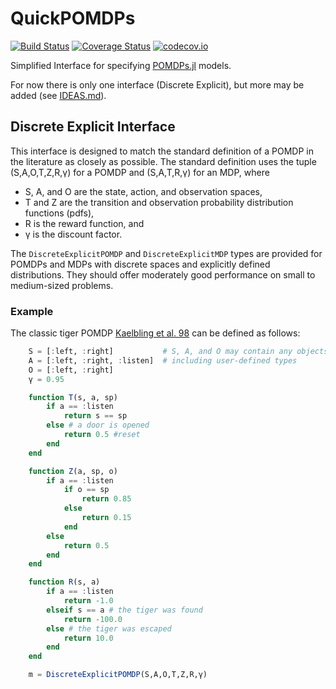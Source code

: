 # QuickPOMDPs

[![Build Status](https://travis-ci.org/zsunberg/QuickPOMDPs.jl.svg?branch=master)](https://travis-ci.org/zsunberg/QuickPOMDPs.jl)
[![Coverage Status](https://coveralls.io/repos/zsunberg/QuickPOMDPs.jl/badge.svg?branch=master&service=github)](https://coveralls.io/github/zsunberg/QuickPOMDPs.jl?branch=master)
[![codecov.io](http://codecov.io/github/zsunberg/QuickPOMDPs.jl/coverage.svg?branch=master)](http://codecov.io/github/zsunberg/QuickPOMDPs.jl?branch=master)

Simplified Interface for specifying [POMDPs.jl](https://github.com/JuliaPOMDP/POMDPs.jl) models.

For now there is only one interface (Discrete Explicit), but more may be added (see [IDEAS.md]()).

## Discrete Explicit Interface

This interface is designed to match the standard definition of a POMDP in the literature as closely as possible. The standard definition uses the tuple (S,A,O,T,Z,R,γ) for a POMDP and (S,A,T,R,γ) for an MDP, where

- S, A, and O are the state, action, and observation spaces,
- T and Z are the transition and observation probability distribution functions (pdfs),
- R is the reward function, and
- γ is the discount factor.

The `DiscreteExplicitPOMDP` and `DiscreteExplicitMDP` types are provided for POMDPs and MDPs with discrete spaces and explicitly defined distributions. They should offer moderately good performance on small to medium-sized problems.

### Example

The classic tiger POMDP [Kaelbling et al. 98](http://www.sciencedirect.com/science/article/pii/S000437029800023X) can be defined as follows:

```julia
    S = [:left, :right]           # S, A, and O may contain any objects
    A = [:left, :right, :listen]  # including user-defined types
    O = [:left, :right]
    γ = 0.95

    function T(s, a, sp)
        if a == :listen
            return s == sp
        else # a door is opened
            return 0.5 #reset
        end
    end

    function Z(a, sp, o)
        if a == :listen
            if o == sp
                return 0.85
            else
                return 0.15
            end
        else
            return 0.5
        end
    end

    function R(s, a)
        if a == :listen  
            return -1.0
        elseif s == a # the tiger was found
            return -100.0
        else # the tiger was escaped
            return 10.0
        end
    end

    m = DiscreteExplicitPOMDP(S,A,O,T,Z,R,γ)
```
